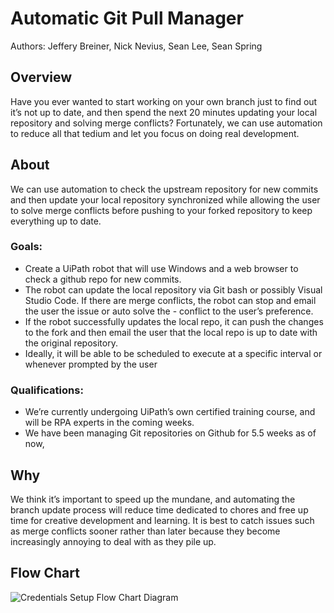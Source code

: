 # Automatic Git Pull Manager

Authors: Jeffery Breiner, Nick Nevius, Sean Lee, Sean Spring

## Overview
Have you ever wanted to start working on your own branch just to find out it’s not up to date, and then spend the next 20 minutes updating your local repository and solving merge conflicts? Fortunately, we can use automation to reduce all that tedium and let you focus on doing real development. 

## About
We can use automation to check the upstream repository for new commits and then update your local repository synchronized while allowing the user to solve merge conflicts before pushing to your forked repository to keep everything up to date. 

### Goals:
- Create a UiPath robot that will use Windows and a web browser to check a github repo for new commits.
- The robot can update the local repository via Git bash or possibly Visual Studio Code. If there are merge conflicts, the robot can stop and email the user the issue or auto solve the - conflict to the user’s preference.
- If the robot successfully updates the local repo, it can push the changes to the fork and then email the user that the local repo is up to date with the original repository.
- Ideally, it will be able to be scheduled to execute at a specific interval or whenever  prompted by the user

### Qualifications: 
- We’re currently undergoing UiPath’s own certified training course, and will be RPA experts in the coming weeks.
- We have been managing Git repositories on Github for 5.5 weeks as of now,

## Why
We think it’s important to speed up the mundane, and automating the branch update process will reduce time dedicated to chores and free up time for creative development and learning. It is best to catch issues such as merge conflicts sooner rather than later because they become increasingly annoying to deal with as they pile up.

## Flow Chart

![Credentials Setup Flow Chart Diagram](https://github.com/sspring963/training-code/tree/main/P2%20Proposals/TeamSeansProposal/ProposalSetup.png)












